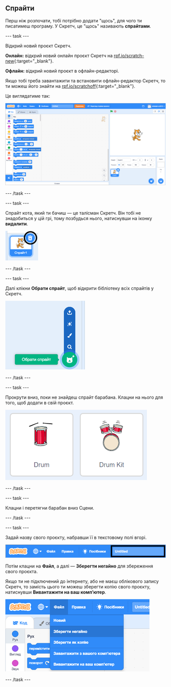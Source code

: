 ## Спрайти

Перш ніж розпочати, тобі потрібно додати "щось", для чого ти писатимеш програму. У Скретч, це "щось" називають **спрайтами**.

--- task ---

Відкрий новий проєкт Скретч.

**Онлайн:** відкрий новий онлайн проєкт Скретч на [rpf.io/scratch-new](http://rpf.io/scratch-new){:target="_blank"}.

**Офлайн:** відкрий новий проєкт в офлайн-редакторі.

Якщо тобі треба завантажити та встановити офлайн-редактор Скретч, то ти можеш його знайти на [rpf.io/scratchoff](http://rpf.io/scratchoff){:target="_blank"}.

Це виглядатиме так:

![знімок екрана](images/band-scratch.png)

--- /task ---

--- task ---

Спрайт кота, який ти бачиш — це талісман Скретч. Він тобі не знадобиться у цій грі, тому позбудься нього, натиснувши на іконку **видалити**.

![знімок екрана](images/band-delete-annotated.png)

--- /task ---

--- task ---

Далі клікни **Обрати спрайт**, щоб відкрити бібліотеку всіх спрайтів у Скретч.

![знімок екрана](images/band-sprite-library.png)

--- /task ---

--- task ---

Прокрути вниз, поки не знайдеш спрайт барабана. Клацни на нього для того, щоб додати в свій проєкт.

![знімок екрана](images/band-sprite-drum.png)

--- /task ---

--- task ---

Клацни і перетягни барабан вниз Сцени.

--- /task ---

--- task ---

Задай назву свого проєкту, набравши її в текстовому полі вгорі.

![назва](images/band-name-annotated.png)

Потім клацни на **Файл**, а далі — **Зберегти негайно** для збереження свого проєкта.

Якщо ти не підключений до інтернету, або не маєш облікового запису Скретч, то замість цього ти можеш зберегти копію свого проєкту, натиснувши **Вивантажити на ваш комп’ютер**.

![знімок екрана](images/band-save.png)

--- /task ---